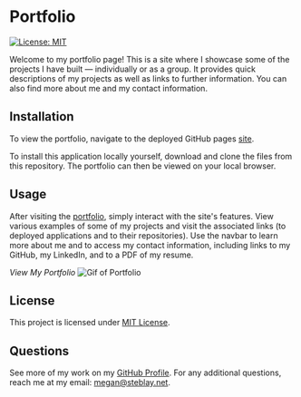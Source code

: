 # Portfolio

[![License: MIT](https://img.shields.io/badge/License-MIT-yellow.svg)](https://opensource.org/licenses/MIT)

Welcome to my portfolio page! This is a site where I showcase some of the projects I have built — individually or as a group. It provides quick descriptions of my projects as well as links to further information. You can also find more about me and my contact information.

## Installation

To view the portfolio, navigate to the deployed GitHub pages [site](https://msteblu.github.io/Portfolio/).

To install this application locally yourself, download and clone the files from this repository. The portfolio can then be viewed on your local browser.

## Usage

After visiting the [portfolio](https://msteblu.github.io/Portfolio/), simply interact with the site's features. View various examples of some of my projects and visit the associated links (to deployed applications and to their repositories). Use the navbar to learn more about me and to access my contact information, including links to my GitHub, my LinkedIn, and to a PDF of my resume. 

_View My Portfolio_
![Gif of Portfolio](https://github.com/msteblu/Portfolio/blob/main/assets/images/portfolio.gif)

## License

This project is licensed under [MIT License](https://opensource.org/licenses/MIT).

## Questions

See more of my work on my [GitHub Profile](https://github.com/msteblu/).
For any additional questions, reach me at my email: megan@steblay.net.
